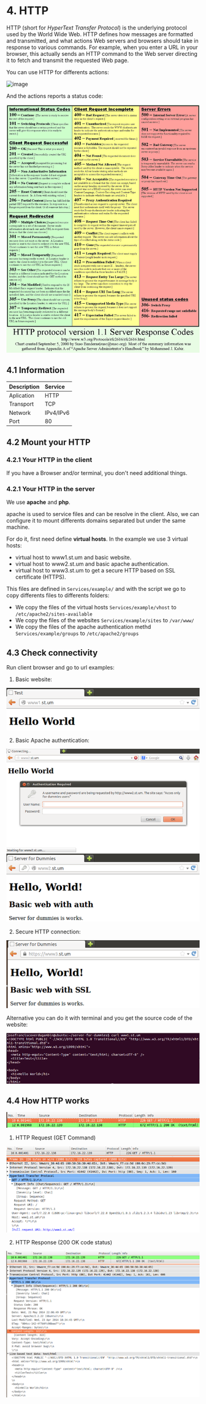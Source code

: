# 4. HTTP

HTTP (short for *HyperText Transfer Protocol*) is the underlying protocol used by the World Wide Web. HTTP defines how messages are formatted and transmitted, and what actions Web servers and browsers should take in response to various commands. For example, when you enter a URL in your browser, this actually sends an HTTP command to the Web server directing it to fetch and transmit the requested Web page.

You can use HTTP for differents actions:

![image](img/http-commands)

And the actions reports a status code:

![image](img/http-code.gif)

## 4.1 Information

| Description  | Service
| -------------	|:-------------
| Aplication	|	HTTP 			
| Transport		|	TCP		
| Network		|   IPv4/IPv6	
| Port   		|	80


## 4.2 Mount your HTTP

### 4.2.1 Your HTTP in the client

If you have a Browser and/or terminal, you don't need additional things.


### 4.2.1 Your HTTP in the server

We use **apache** and **php**.

apache is used to service files and can be resolve in the client. Also, we can configure it to mount differents domains separated but under the same machine.

For do it, first need define **virtual hosts**. In the example we use 3 virtual hosts:

* virtual host to www1.st.um and basic website.
* virtual host to www2.st.um and basic apache authentication.
* virtual host to www3.st.um to get a secure HTTP based on SSL certificate (HTTPS).

This files are defined in `Services/example/` and with the script we go to copy differents files to differents folders:

* We copy the files of the virtual hosts `Services/example/vhost` to `/etc/apache2/sites-available`
* We copy the files of the websites `Services/example/sites` to `/var/www/`
* We copy the files of the apache authentication methd  `Services/example/groups` to `/etc/apache2/groups`


## 4.3 Check connectivity

Run client browser and go to url examples:

1) Basic website:

![image](img/http-basic.png)

2) Basic Apache authentication:

![image](img/http-login.png)
![image](img/http-auth.png)

2) Secure HTTP connection:

![image](img/http-s.png)

Alternative you can do it with terminal and you get the source code of the website:

![image](img/http-terminal.png)

## 4.4 How HTTP works

![image](img/http-resume.png)

1) HTTP Request (GET Command)

![image](img/http-1.png)

2) HTTP Response (200 OK code status)

![image](img/http-2.png)

